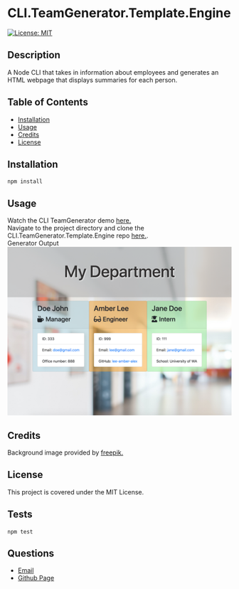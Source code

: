 
# CLI.TeamGenerator.Template.Engine

[![License: MIT](https://img.shields.io/badge/License-MIT-yellow.svg)](https://opensource.org/licenses/MIT)
      
     
## Description

A Node CLI that takes in information about employees and generates an HTML webpage that displays summaries for each person.

## Table of Contents
 
* [Installation](#installation)
* [Usage](#usage)
* [Credits](#credits)
* [License](#license)
 
## Installation
```
npm install
``` 

## Usage
Watch the CLI TeamGenerator demo [here.](https://vimeo.com/477902553/43a74d6bde)  
Navigate to the project directory and clone the CLI.TeamGenerator.Template.Engine repo [here.](https://github.com/lee-amber-alex/CLI.TeamGenerator.Template.Engine).   
Generator Output ![Output](screenshots/teamhtml.png)   

## Credits
Background image provided by [freepik.](https://www.freepik.com/)

## License
This project is covered under the MIT License.
 


## Tests
```
npm test
``` 

## Questions
- [Email](lee.amber.alex@gmail.com)
- [Github Page](https://github.com/lee-amber-alex)
 
